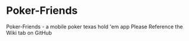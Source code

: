 # Poker-Friends
Poker-Friends - a mobile poker texas hold 'em app
Please Reference the Wiki tab on GitHub
